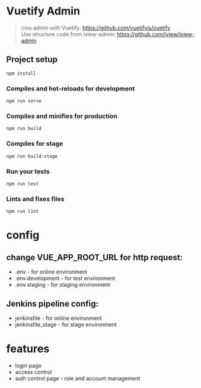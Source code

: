 # Vuetify Admin

> cms admin with Vuetify: https://github.com/vuetifyjs/vuetify<br/>
> Use structure code from iview-admin: https://github.com/iview/iview-admin


## Project setup
```
npm install
```

### Compiles and hot-reloads for development
```
npm run serve
```

### Compiles and minifies for production
```
npm run build
```
### Compiles for stage
```
npm run build:stage
```

### Run your tests
```
npm run test
```

### Lints and fixes files
```
npm run lint
```

# config

## change VUE_APP_ROOT_URL for http request:

* .env - for online environment
* .env.development - for test environment
* .env.staging - for staging environment

## Jenkins pipeline config:

* jenkinsfile - for online environment
* jenkinsfile_stage - for stage environment

# features

* login page
* access control
* auth control page - role and account management
